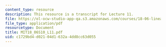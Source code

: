 ```yaml
---
content_type: resource
description: This resource is a transcript for Lecture 11.
file: https://ol-ocw-studio-app-qa.s3.amazonaws.com/courses/18-06-linear-algebra-spring-2010/c1729bd4d02104d1632a4dd8cc63d055_MIT18_06S10_L11.pdf
file_type: application/pdf
resourcetype: Document
title: MIT18_06S10_L11.pdf
uid: c1729bd4-d021-04d1-632a-4dd8cc63d055
---
```

